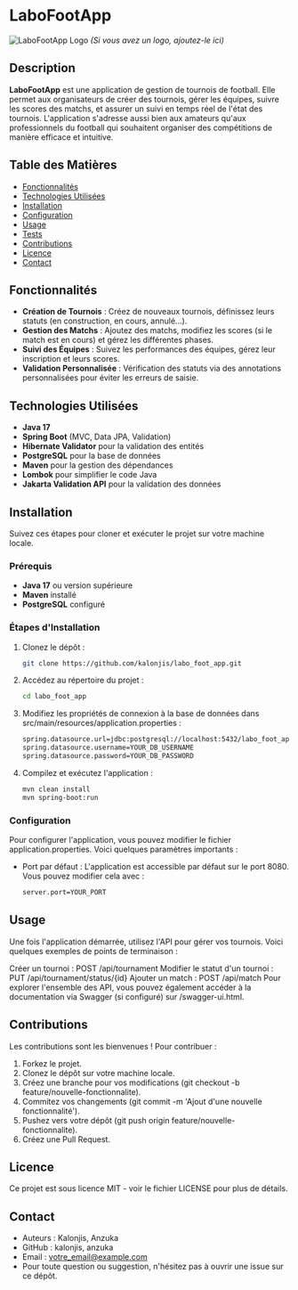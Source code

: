 # LaboFootApp

![LaboFootApp Logo](https://yourlogo.com/logo.png) *(Si vous avez un logo, ajoutez-le ici)*

## Description

**LaboFootApp** est une application de gestion de tournois de football. Elle permet aux organisateurs de créer des tournois, gérer les équipes, suivre les scores des matchs, et assurer un suivi en temps réel de l'état des tournois. L'application s'adresse aussi bien aux amateurs qu'aux professionnels du football qui souhaitent organiser des compétitions de manière efficace et intuitive.

## Table des Matières

- [Fonctionnalités](#fonctionnalités)
- [Technologies Utilisées](#technologies-utilisées)
- [Installation](#installation)
- [Configuration](#configuration)
- [Usage](#usage)
- [Tests](#tests)
- [Contributions](#contributions)
- [Licence](#licence)
- [Contact](#contact)

## Fonctionnalités

- **Création de Tournois** : Créez de nouveaux tournois, définissez leurs statuts (en construction, en cours, annulé...).
- **Gestion des Matchs** : Ajoutez des matchs, modifiez les scores (si le match est en cours) et gérez les différentes phases.
- **Suivi des Équipes** : Suivez les performances des équipes, gérez leur inscription et leurs scores.
- **Validation Personnalisée** : Vérification des statuts via des annotations personnalisées pour éviter les erreurs de saisie.

## Technologies Utilisées

- **Java 17**
- **Spring Boot** (MVC, Data JPA, Validation)
- **Hibernate Validator** pour la validation des entités
- **PostgreSQL** pour la base de données
- **Maven** pour la gestion des dépendances
- **Lombok** pour simplifier le code Java
- **Jakarta Validation API** pour la validation des données

## Installation

Suivez ces étapes pour cloner et exécuter le projet sur votre machine locale.

### Prérequis

- **Java 17** ou version supérieure
- **Maven** installé
- **PostgreSQL** configuré

### Étapes d'Installation

1. Clonez le dépôt :

   ```bash
   git clone https://github.com/kalonjis/labo_foot_app.git

2. Accédez au répertoire du projet :

   ```bash
   cd labo_foot_app

3. Modifiez les propriétés de connexion à la base de données dans src/main/resources/application.properties :

   ```bash
   spring.datasource.url=jdbc:postgresql://localhost:5432/labo_foot_app
   spring.datasource.username=YOUR_DB_USERNAME
   spring.datasource.password=YOUR_DB_PASSWORD

4. Compilez et exécutez l'application :

   ```bash
   mvn clean install
   mvn spring-boot:run

### Configuration

Pour configurer l'application, vous pouvez modifier le fichier application.properties. Voici quelques paramètres importants :

- Port par défaut : L'application est accessible par défaut sur le port 8080. Vous pouvez modifier cela avec :

   ```bash
   server.port=YOUR_PORT

## Usage

Une fois l'application démarrée, utilisez l'API pour gérer vos tournois. Voici quelques exemples de points de terminaison :

Créer un tournoi : POST /api/tournament
Modifier le statut d'un tournoi : PUT /api/tournament/status/{id}
Ajouter un match : POST /api/match
Pour explorer l'ensemble des API, vous pouvez également accéder à la documentation via Swagger (si configuré) sur /swagger-ui.html.

## Contributions
Les contributions sont les bienvenues ! Pour contribuer :

1. Forkez le projet.
2. Clonez le dépôt sur votre machine locale.
3. Créez une branche pour vos modifications (git checkout -b feature/nouvelle-fonctionnalite).
4. Commitez vos changements (git commit -m 'Ajout d'une nouvelle fonctionnalité').
5. Pushez vers votre dépôt (git push origin feature/nouvelle-fonctionnalite).
6. Créez une Pull Request.

## Licence
Ce projet est sous licence MIT - voir le fichier LICENSE pour plus de détails.

## Contact
- Auteurs : Kalonjis, Anzuka
- GitHub : kalonjis, anzuka
- Email : votre_email@example.com
- Pour toute question ou suggestion, n'hésitez pas à ouvrir une issue sur ce dépôt.